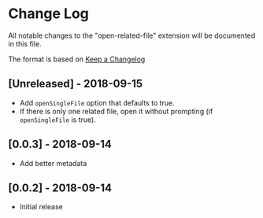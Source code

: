 # Change Log
All notable changes to the "open-related-file" extension will be documented in this file.

The format is based on [Keep a Changelog](https://keepachangelog.com/en/1.0.0/)

## [Unreleased] - 2018-09-15
- Add `openSingleFile` option that defaults to true.
- If there is only one related file, open it without prompting (if `openSingleFile` is true).

## [0.0.3] - 2018-09-14
- Add better metadata

## [0.0.2] - 2018-09-14
- Initial release
